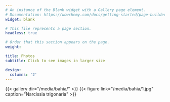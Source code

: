 ```yaml
---
# An instance of the Blank widget with a Gallery page element.
# Documentation: https://wowchemy.com/docs/getting-started/page-builder/
widget: blank

# This file represents a page section.
headless: true

# Order that this section appears on the page.
weight: 

title: Photos
subtitle: Click to see images in larger size

design:
  columns: '2'
---
```


{{< gallery dir="/media/bahia/" >}}
  {{< figure link="/media/bahia/1.jpg" caption="Narcissia trigonaria" >}}
  
